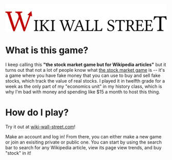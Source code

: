 ![](https://github.com/quoctran98/Wiki-Wall-Street/blob/master/server/static/img/wordmark.png)

# What is this game?

I keep calling this **"the stock market game but for Wikipedia articles"**
but it turns out that not a lot of people know what 
[the stock market game](https://www.marketwatch.com/games) is
-- it's a game where you have fake money that you can use to buy and sell fake stocks,
which track the value of real stocks. I played it in twelfth grade for a week as the only part of
my "economics unit" in my history class, which is why I'm bad with money 
and spending like $15 a month to host this thing.

# How do I play?

Try it out at [wiki-wall-street.com](https://wiki-wall-street.com)!

Make an account and log in! From there, you can either make a new game 
or join an exisiting private or public one. You can start by using the search bar 
to search for any Wikipedia article, view its page view trends, and buy "stock"
in it! 

